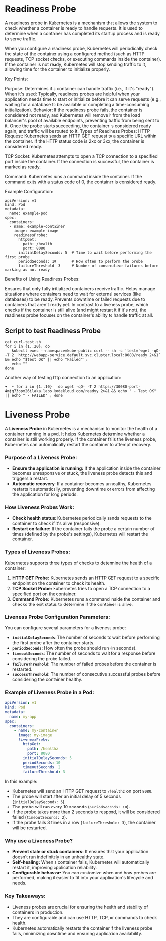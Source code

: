 # Readiness Probe

A readiness probe in Kubernetes is a mechanism that allows the system to check whether a container is ready to handle requests. It is used to determine when a container has completed its startup process and is ready to serve traffic.

When you configure a readiness probe, Kubernetes will periodically check the state of the container using a configured method (such as HTTP requests, TCP socket checks, or executing commands inside the container). If the container is not ready, Kubernetes will stop sending traffic to it, allowing time for the container to initialize properly.

Key Points:

Purpose: Determines if a container can handle traffic (i.e., if it's "ready").
When it's used: Typically, readiness probes are helpful when your application needs time to start or initialize before it can serve requests (e.g., waiting for  a database to be available or completing a time-consuming initialization).
Behavior:
If the readiness probe fails, the container is considered not ready, and Kubernetes will remove it from the load balancer's pool of available endpoints, preventing traffic from being sent to it.
Once the probe starts succeeding, the container is considered ready again, and traffic will be routed to it.
Types of Readiness Probes:
HTTP Request: Kubernetes sends an HTTP GET request to a specific URL within the container. If the HTTP status code is 2xx or 3xx, the container is considered ready.

TCP Socket: Kubernetes attempts to open a TCP connection to a specified port inside the container. If the connection is successful, the container is marked as ready.

Command: Kubernetes runs a command inside the container. If the command exits with a status code of 0, the container is considered ready.

Example Configuration:

```
apiVersion: v1
kind: Pod
metadata:
  name: example-pod
spec:
  containers:
  - name: example-container
    image: example-image
    readinessProbe:
      httpGet:
        path: /health
        port: 8080
      initialDelaySeconds: 5  # Time to wait before performing the first probe
      periodSeconds: 10       # How often to perform the probe
      failureThreshold: 3     # Number of consecutive failures before marking as not ready
```

Benefits of Using Readiness Probes:

Ensures that only fully initialized containers receive traffic.
Helps manage situations where containers need to wait for external services (like databases) to be ready.
Prevents downtime or failed requests due to containers that aren't ready yet.
In contrast to a liveness probe, which checks if the container is still alive (and might restart it if it's not), the readiness probe focuses on the container's ability to handle traffic at all.



## Script to test Readiness Probe

```
cat curl-test.sh 
for i in {1..20}; do
   kubectl exec --namespace=kube-public curl -- sh -c 'test=`wget -qO- -T 2  http://webapp-service.default.svc.cluster.local:8080/ready 2>&1` && echo "$test OK" || echo "Failed"';
   echo ""
done
```

Another way of testing http connection to an application:

```
➜  ~ for i in {1..10} ; do wget -qO- -T 2 https://30080-port-4mjg73opx26ilaka.labs.kodekloud.com/readyy 2>&1 && echo " - Test OK" || echo " - FAILED" ; done
```

# Liveness Probe

A **Liveness Probe** in Kubernetes is a mechanism to monitor the health of a container running in a pod. It helps Kubernetes determine whether a container is still working properly. If the container fails the liveness probe, Kubernetes can automatically restart the container to attempt recovery.

### Purpose of a Liveness Probe:
- **Ensure the application is running:** If the application inside the container becomes unresponsive or stuck, the liveness probe detects this and triggers a restart.
- **Automatic recovery:** If a container becomes unhealthy, Kubernetes restarts it automatically, preventing downtime or errors from affecting the application for long periods.

### How Liveness Probes Work:
- **Check health status:** Kubernetes periodically sends requests to the container to check if it's alive (responsive).
- **Restart on failure:** If the container fails the probe a certain number of times (defined by the probe's settings), Kubernetes will restart the container.

### Types of Liveness Probes:
Kubernetes supports three types of checks to determine the health of a container:
1. **HTTP GET Probe:** Kubernetes sends an HTTP GET request to a specific endpoint on the container to check its health.
2. **TCP Socket Probe:** Kubernetes tries to open a TCP connection to a specified port on the container.
3. **Command Probe:** Kubernetes runs a command inside the container and checks the exit status to determine if the container is alive.

### Liveness Probe Configuration Parameters:
You can configure several parameters for a liveness probe:

- **`initialDelaySeconds`**: The number of seconds to wait before performing the first probe after the container starts.
- **`periodSeconds`**: How often the probe should run (in seconds).
- **`timeoutSeconds`**: The number of seconds to wait for a response before considering the probe failed.
- **`failureThreshold`**: The number of failed probes before the container is restarted.
- **`successThreshold`**: The number of consecutive successful probes before considering the container healthy.
  
### Example of Liveness Probe in a Pod:

```yaml
apiVersion: v1
kind: Pod
metadata:
  name: my-app
spec:
  containers:
    - name: my-container
      image: my-image
      livenessProbe:
        httpGet:
          path: /healthz
          port: 8080
        initialDelaySeconds: 5
        periodSeconds: 10
        timeoutSeconds: 2
        failureThreshold: 3
```

In this example:
- Kubernetes will send an HTTP GET request to `/healthz` on port `8080`.
- The probe will start after an initial delay of 5 seconds (`initialDelaySeconds: 5`).
- The probe will run every 10 seconds (`periodSeconds: 10`).
- If the probe takes more than 2 seconds to respond, it will be considered failed (`timeoutSeconds: 2`).
- If the probe fails 3 times in a row (`failureThreshold: 3`), the container will be restarted.

### Why use a Liveness Probe?
- **Prevent stale or stuck containers:** It ensures that your application doesn’t run indefinitely in an unhealthy state.
- **Self-healing:** When a container fails, Kubernetes will automatically restart it, improving application reliability.
- **Configurable behavior:** You can customize when and how probes are performed, making it easier to fit into your application's lifecycle and needs.

### Key Takeaways:
- Liveness probes are crucial for ensuring the health and stability of containers in production.
- They are configurable and can use HTTP, TCP, or commands to check health.
- Kubernetes automatically restarts the container if the liveness probe fails, minimizing downtime and ensuring application availability.